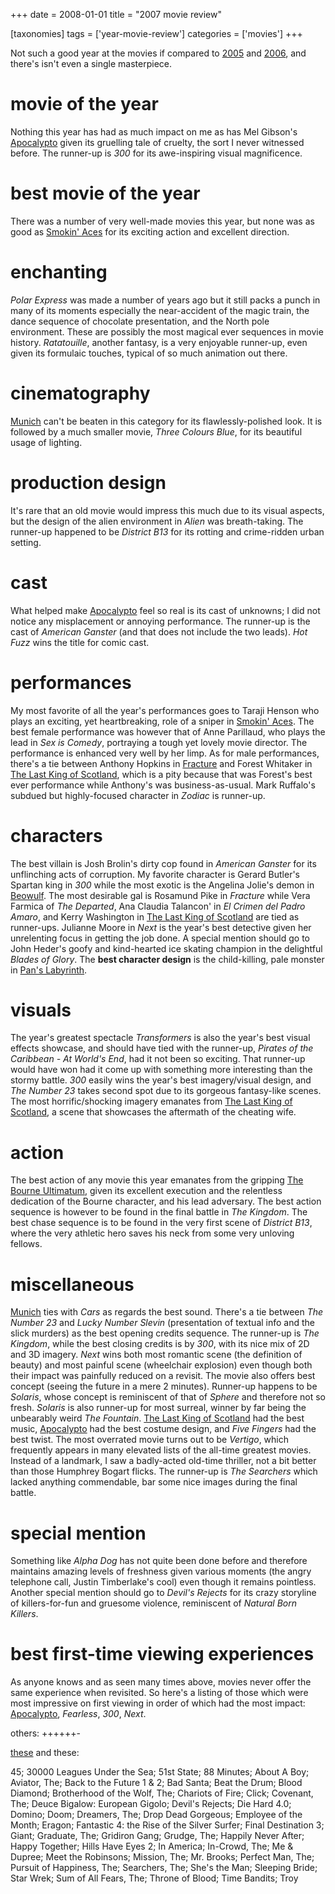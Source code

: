 +++
date = 2008-01-01
title = "2007 movie review"

[taxonomies]
tags = ['year-movie-review']
categories = ['movies']
+++

Not such a good year at the movies if compared to [2005] and [2006], and
there\'s isn\'t even a single masterpiece.

movie of the year
=================

Nothing this year has had as much impact on me as has Mel Gibson\'s
[Apocalypto] given its gruelling tale of cruelty, the sort I never
witnessed before. The runner-up is *300* for its awe-inspiring visual
magnificence.

best movie of the year
======================

There was a number of very well-made movies this year, but none was as
good as [Smokin\' Aces] for its exciting action and excellent direction.

enchanting
==========

*Polar Express* was made a number of years ago but it still packs a
punch in many of its moments especially the near-accident of the magic
train, the dance sequence of chocolate presentation, and the North pole
environment. These are possibly the most magical ever sequences in movie
history. *Ratatouille*, another fantasy, is a very enjoyable runner-up,
even given its formulaic touches, typical of so much animation out
there.

cinematography
==============

[Munich] can\'t be beaten in this category for its flawlessly-polished
look. It is followed by a much smaller movie, *Three Colours Blue*, for
its beautiful usage of lighting.

production design
=================

It\'s rare that an old movie would impress this much due to its visual
aspects, but the design of the alien environment in *Alien* was
breath-taking. The runner-up happened to be *District B13* for its
rotting and crime-ridden urban setting.

cast
====

What helped make [Apocalypto] feel so real is its cast of unknowns; I
did not notice any misplacement or annoying performance. The runner-up
is the cast of *American Ganster* (and that does not include the two
leads). *Hot Fuzz* wins the title for comic cast.

performances
============

My most favorite of all the year\'s performances goes to Taraji Henson
who plays an exciting, yet heartbreaking, role of a sniper in [Smokin\'
Aces]. The best female performance was however that of Anne Parillaud,
who plays the lead in *Sex is Comedy*, portraying a tough yet lovely
movie director. The performance is enhanced very well by her limp. As
for male performances, there\'s a tie between Anthony Hopkins in
[Fracture] and Forest Whitaker in [The Last King of Scotland], which is
a pity because that was Forest\'s best ever performance while Anthony\'s
was business-as-usual. Mark Ruffalo\'s subdued but highly-focused
character in *Zodiac* is runner-up.

characters
==========

The best villain is Josh Brolin\'s dirty cop found in *American Ganster*
for its unflinching acts of corruption. My favorite character is Gerard
Butler\'s Spartan king in *300* while the most exotic is the Angelina
Jolie\'s demon in [Beowulf]. The most desirable gal is Rosamund Pike in
*Fracture* while Vera Farmica of *The Departed*, Ana Claudia Talancon\'
in *El Crimen del Padro Amaro*, and Kerry Washington in [The Last King
of Scotland] are tied as runner-ups. Julianne Moore in *Next* is the
year\'s best detective given her unrelenting focus in getting the job
done. A special mention should go to John Heder\'s goofy and
kind-hearted ice skating champion in the delightful *Blades of Glory*.
The **best character design** is the child-killing, pale monster in
[Pan\'s Labyrinth].

visuals
=======

The year\'s greatest spectacle *Transformers* is also the year\'s best
visual effects showcase, and should have tied with the runner-up,
*Pirates of the Caribbean - At World\'s End*, had it not been so
exciting. That runner-up would have won had it come up with something
more interesting than the stormy battle. *300* easily wins the year\'s
best imagery/visual design, and *The Number 23* takes second spot due to
its gorgeous fantasy-like scenes. The most horrific/shocking imagery
emanates from [The Last King of Scotland], a scene that showcases the
aftermath of the cheating wife.

action
======

The best action of any movie this year emanates from the gripping [The
Bourne Ultimatum], given its excellent execution and the relentless
dedication of the Bourne character, and his lead adversary. The best
action sequence is however to be found in the final battle in *The
Kingdom*. The best chase sequence is to be found in the very first scene
of *District B13*, where the very athletic hero saves his neck from some
very unloving fellows.

miscellaneous
=============

[Munich] ties with *Cars* as regards the best sound. There\'s a tie
between *The Number 23* and *Lucky Number Slevin* (presentation of
textual info and the slick murders) as the best opening credits
sequence. The runner-up is *The Kingdom*, while the best closing credits
is by *300*, with its nice mix of 2D and 3D imagery. *Next* wins both
most romantic scene (the definition of beauty) and most painful scene
(wheelchair explosion) even though both their impact was painfully
reduced on a revisit. The movie also offers best concept (seeing the
future in a mere 2 minutes). Runner-up happens to be *Solaris*, whose
concept is reminiscent of that of *Sphere* and therefore not so fresh.
*Solaris* is also runner-up for most surreal, winner by far being the
unbearably weird *The Fountain*. [The Last King of Scotland] had the
best music, [Apocalypto] had the best costume design, and *Five Fingers*
had the best twist. The most overrated movie turns out to be *Vertigo*,
which frequently appears in many elevated lists of the all-time greatest
movies. Instead of a landmark, I saw a badly-acted old-time thriller,
not a bit better than those Humphrey Bogart flicks. The runner-up is
*The Searchers* which lacked anything commendable, bar some nice images
during the final battle.

special mention
===============

Something like *Alpha Dog* has not quite been done before and therefore
maintains amazing levels of freshness given various moments (the angry
telephone call, Justin Timberlake\'s cool) even though it remains
pointless. Another special mention should go to *Devil\'s Rejects* for
its crazy storyline of killers-for-fun and gruesome violence,
reminiscent of *Natural Born Killers*.

best first-time viewing experiences
===================================

As anyone knows and as seen many times above, movies never offer the
same experience when revisited. So here\'s a listing of those which were
most impressive on first viewing in order of which had the most impact:
[Apocalypto], *Fearless*, *300*, *Next*.

others:
++++++-

[these] and these:

45; 30000 Leagues Under the Sea; 51st State; 88 Minutes; About A Boy;
Aviator, The; Back to the Future 1 & 2; Bad Santa; Beat the Drum; Blood
Diamond; Brotherhood of the Wolf, The; Chariots of Fire; Click;
Covenant, The; Deuce Bigalow: European Gigolo; Devil\'s Rejects; Die
Hard 4.0; Domino; Doom; Dreamers, The; Drop Dead Gorgeous; Employee of
the Month; Eragon; Fantastic 4: the Rise of the Silver Surfer; Final
Destination 3; Giant; Graduate, The; Gridiron Gang; Grudge, The; Happily
Never After; Happy Together; Hills Have Eyes 2; In America; In-Crowd,
The; Me & Dupree; Meet the Robinsons; Mission, The; Mr. Brooks; Perfect
Man, The; Pursuit of Happiness, The; Searchers, The; She\'s the Man;
Sleeping Bride; Star Wrek; Sum of All Fears, The; Throne of Blood; Time
Bandits; Troy

  [2005]: http://tshepang.net/2005-movie-review
  [2006]: http://tshepang.net/2006-movie-review
  [Apocalypto]: http://tshepang.net/apocalypto-2006
  [Smokin\' Aces]: http://tshepang.net/smokin-aces-2006
  [Munich]: http://tshepang.net/munich-2005
  [Fracture]: http://tshepang.net/fracture-2007
  [The Last King of Scotland]: http://tshepang.net/the-last-king-of-scotland-2006
  [Beowulf]: http://tshepang.net/beowulf-2007
  [Pan\'s Labyrinth]: http://tshepang.net/pans-labyrinth-2006
  [The Bourne Ultimatum]: http://tshepang.net/the-bourne-ultimatum-2007
  [these]: http://tshepang.net/tags/2007-movie
